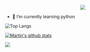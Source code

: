 <p align="center"><img src="https://i.imgur.com/A6bWGFl.gif"/></p>

- 🌱 I’m currently learning python 

![Top Langs](https://github-readme-stats.vercel.app/api/top-langs/?username=Martin00088&theme=nord)

[![Martin's github stats](https://github-readme-stats.vercel.app/api?username=Martin00088&show_icons=true&theme=nord&hide=["contribs","issues"])](https://github.com/Martin00088)

[![](https://img.shields.io/badge/Gmail-Martinpro.099@gmail.com-red)](https://mail.google.com/mail/u/0/?tab=km#inbox)
